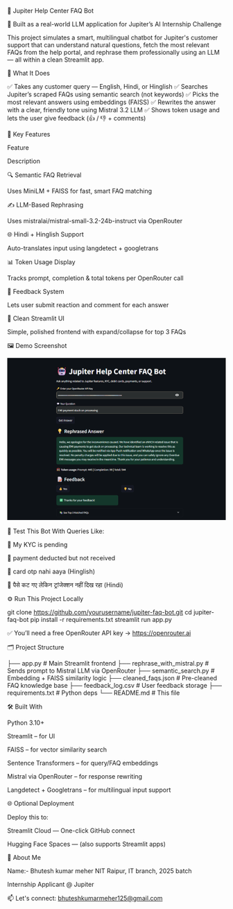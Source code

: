 🚀 Jupiter Help Center FAQ Bot

🤖 Built as a real-world LLM application for Jupiter’s AI Internship Challenge

This project simulates a smart, multilingual chatbot for Jupiter's customer support that can understand natural questions, fetch the most relevant FAQs from the help portal, and rephrase them professionally using an LLM — all within a clean Streamlit app.

🧠 What It Does

✅ Takes any customer query — English, Hindi, or Hinglish
✅ Searches Jupiter’s scraped FAQs using semantic search (not keywords)
✅ Picks the most relevant answers using embeddings (FAISS)
✅ Rewrites the answer with a clear, friendly tone using Mistral 3.2 LLM
✅ Shows token usage and lets the user give feedback (👍 / 👎 + comments)

🎯 Key Features

Feature

Description

🔍 Semantic FAQ Retrieval

Uses MiniLM + FAISS for fast, smart FAQ matching

✍️ LLM-Based Rephrasing

Uses mistralai/mistral-small-3.2-24b-instruct via OpenRouter

🌐 Hindi + Hinglish Support

Auto-translates input using langdetect + googletrans

📊 Token Usage Display

Tracks prompt, completion & total tokens per OpenRouter call

📩 Feedback System

Lets user submit reaction and comment for each answer

🧾 Clean Streamlit UI

Simple, polished frontend with expand/collapse for top 3 FAQs

🖼️ Demo Screenshot

![Jupiter FAQ Bot UI](demo_faq.png)


🧪 Test This Bot With Queries Like:

🔹 My KYC is pending

🔹 payment deducted but not received

🔹 card otp nahi aaya (Hinglish)

🔹 पैसे कट गए लेकिन ट्रांजेक्शन नहीं दिख रहा (Hindi)

⚙️ Run This Project Locally

git clone https://github.com/yourusername/jupiter-faq-bot.git
cd jupiter-faq-bot
pip install -r requirements.txt
streamlit run app.py

✅ You’ll need a free OpenRouter API key → https://openrouter.ai

🗂️ Project Structure

├── app.py                      # Main Streamlit frontend
├── rephrase_with_mistral.py   # Sends prompt to Mistral LLM via OpenRouter
├── semantic_search.py         # Embedding + FAISS similarity logic
├── cleaned_faqs.json          # Pre-cleaned FAQ knowledge base
├── feedback_log.csv           # User feedback storage
├── requirements.txt           # Python deps
└── README.md                  # This file

🛠️ Built With

Python 3.10+

Streamlit – for UI

FAISS – for vector similarity search

Sentence Transformers – for query/FAQ embeddings

Mistral via OpenRouter – for response rewriting

Langdetect + Googletrans – for multilingual input support

🌐 Optional Deployment

Deploy this to:

Streamlit Cloud — One-click GitHub connect

Hugging Face Spaces — (also supports Streamlit apps)

👋 About Me

Name:- Bhutesh kumar meher
NIT Raipur, IT branch, 2025 batch

Internship Applicant @ Jupiter

📫 Let's connect: bhuteshkumarmeher125@gmail.com
